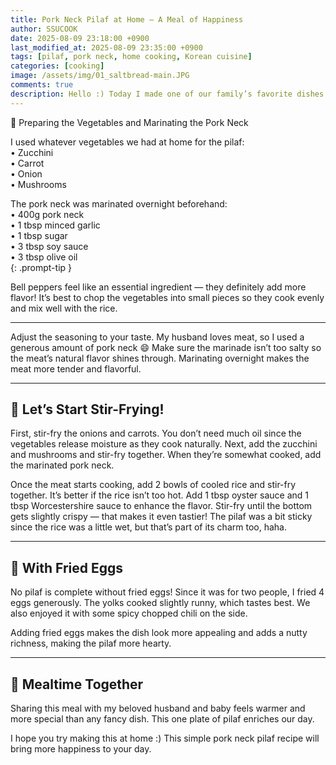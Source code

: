 ```yaml
---
title: Pork Neck Pilaf at Home – A Meal of Happiness
author: SSUCOOK
date: 2025-08-09 23:18:00 +0900
last_modified_at: 2025-08-09 23:35:00 +0900
tags: [pilaf, pork neck, home cooking, Korean cuisine]
categories: [cooking]
image: /assets/img/01_saltbread-main.JPG
comments: true
description: Hello :) Today I made one of our family’s favorite dishes — pork neck pilaf. My husband especially loves it, and it’s a simple recipe packed with flavor that makes a satisfying meal.
---
```


🧅 Preparing the Vegetables and Marinating the Pork Neck
>
I used whatever vegetables we had at home for the pilaf:  
	•	Zucchini  
	•	Carrot  
	•	Onion  
	•	Mushrooms  

The pork neck was marinated overnight beforehand:  
	•	400g pork neck  
	•	1 tbsp minced garlic  
	•	1 tbsp sugar  
	•	3 tbsp soy sauce  
	•	3 tbsp olive oil  
{: .prompt-tip }

Bell peppers feel like an essential ingredient — they definitely add more flavor!
It’s best to chop the vegetables into small pieces so they cook evenly and mix well with the rice.

---

Adjust the seasoning to your taste.
My husband loves meat, so I used a generous amount of pork neck 😄
Make sure the marinade isn’t too salty so the meat’s natural flavor shines through.
Marinating overnight makes the meat more tender and flavorful.

---

## 🍳 Let’s Start Stir-Frying!

First, stir-fry the onions and carrots.
You don’t need much oil since the vegetables release moisture as they cook naturally.
Next, add the zucchini and mushrooms and stir-fry together.
When they’re somewhat cooked, add the marinated pork neck.

Once the meat starts cooking, add 2 bowls of cooled rice and stir-fry together.
It’s better if the rice isn’t too hot.
Add 1 tbsp oyster sauce and 1 tbsp Worcestershire sauce to enhance the flavor.
Stir-fry until the bottom gets slightly crispy — that makes it even tastier!
The pilaf was a bit sticky since the rice was a little wet, but that’s part of its charm too, haha.

---

## 🍳 With Fried Eggs

No pilaf is complete without fried eggs!
Since it was for two people, I fried 4 eggs generously.
The yolks cooked slightly runny, which tastes best.
We also enjoyed it with some spicy chopped chili on the side.

Adding fried eggs makes the dish look more appealing and adds a nutty richness, making the pilaf more hearty.

---

## 💛 Mealtime Together

Sharing this meal with my beloved husband and baby
feels warmer and more special than any fancy dish.
This one plate of pilaf enriches our day.

I hope you try making this at home :)
This simple pork neck pilaf recipe will bring more happiness to your day.